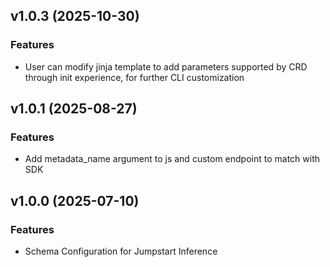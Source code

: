 ## v1.0.3 (2025-10-30)

### Features

* User can modify jinja template to add parameters supported by CRD through init experience, for further CLI customization

## v1.0.1 (2025-08-27)

### Features

* Add metadata_name argument to js and custom endpoint to match with SDK

## v1.0.0 (2025-07-10)

### Features

 * Schema Configuration for Jumpstart Inference

